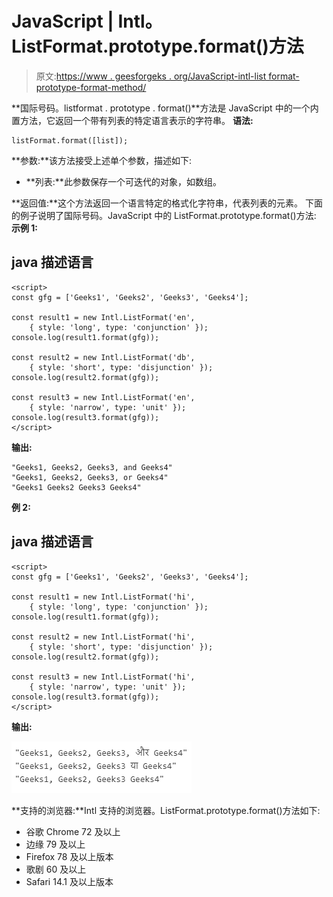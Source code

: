 # JavaScript | Intl。ListFormat.prototype.format()方法

> 原文:[https://www . geesforgeks . org/JavaScript-intl-list format-prototype-format-method/](https://www.geeksforgeeks.org/javascript-intl-listformat-prototype-format-method/)

**国际号码。listformat . prototype . format()**方法是 JavaScript 中的一个内置方法，它返回一个带有列表的特定语言表示的字符串。
**语法:**

```
listFormat.format([list]);
```

**参数:**该方法接受上述单个参数，描述如下:

*   **列表:**此参数保存一个可迭代的对象，如数组。

**返回值:**这个方法返回一个语言特定的格式化字符串，代表列表的元素。
下面的例子说明了国际号码。JavaScript 中的 ListFormat.prototype.format()方法:
**示例 1:**

## java 描述语言

```
<script>
const gfg = ['Geeks1', 'Geeks2', 'Geeks3', 'Geeks4'];

const result1 = new Intl.ListFormat('en',
    { style: 'long', type: 'conjunction' });
console.log(result1.format(gfg));

const result2 = new Intl.ListFormat('db',
    { style: 'short', type: 'disjunction' });
console.log(result2.format(gfg));

const result3 = new Intl.ListFormat('en',
    { style: 'narrow', type: 'unit' });
console.log(result3.format(gfg));
</script>
```

**输出:**

```
"Geeks1, Geeks2, Geeks3, and Geeks4"
"Geeks1, Geeks2, Geeks3, or Geeks4"
"Geeks1 Geeks2 Geeks3 Geeks4"
```

**例 2:**

## java 描述语言

```
<script>
const gfg = ['Geeks1', 'Geeks2', 'Geeks3', 'Geeks4'];

const result1 = new Intl.ListFormat('hi',
    { style: 'long', type: 'conjunction' });
console.log(result1.format(gfg));

const result2 = new Intl.ListFormat('hi',
    { style: 'short', type: 'disjunction' });
console.log(result2.format(gfg));

const result3 = new Intl.ListFormat('hi',
    { style: 'narrow', type: 'unit' });
console.log(result3.format(gfg));
</script>
```

**输出:**

![](img/8dfd48e41ef099b0c228daa8f476f1b8.png)

**支持的浏览器:**Intl 支持的浏览器。ListFormat.prototype.format()方法如下:

*   谷歌 Chrome 72 及以上
*   边缘 79 及以上
*   Firefox 78 及以上版本
*   歌剧 60 及以上
*   Safari 14.1 及以上版本